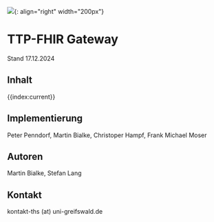 ![](https://www.ths-greifswald.de/wp-content/uploads/2019/01/Design-Logo-THS-deutsch-271-padding.png){: align="right" width="200px"}

# TTP-FHIR Gateway

Stand 17.12.2024

## Inhalt
{{index:current}}

## Implementierung

Peter Penndorf, Martin Bialke, Christoper Hampf, Frank Michael Moser

## Autoren

Martin Bialke, Stefan Lang

## Kontakt

kontakt-ths (at) uni-greifswald.de
